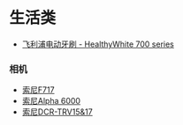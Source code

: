 # 生活类

* [飞利浦电动牙刷 - HealthyWhite 700 series](https://github.com/lei1205/user_manual_library/blob/main/%E7%94%9F%E6%B4%BB%E7%B1%BB/%E9%A3%9E%E5%88%A9%E6%B5%A6%E7%94%B5%E5%8A%A8%E7%89%99%E5%88%B7%20-%20HealthyWhite%20700%20series.pdf)

### 相机
* [索尼F717](https://github.com/lei1205/user_manual_library/blob/main/%E7%94%9F%E6%B4%BB%E7%B1%BB/Sony%20F717.pdf)
* [索尼Alpha 6000](https://github.com/lei1205/user_manual_library/blob/main/%E7%94%9F%E6%B4%BB%E7%B1%BB/Sony%20A6000.pdf)
* [索尼DCR-TRV15&17](https://github.com/lei1205/user_manual_library/blob/main/%E7%94%9F%E6%B4%BB%E7%B1%BB/Sony%20VideoCam%20Recorder%20DCR-TRV15%2617.pdf)
